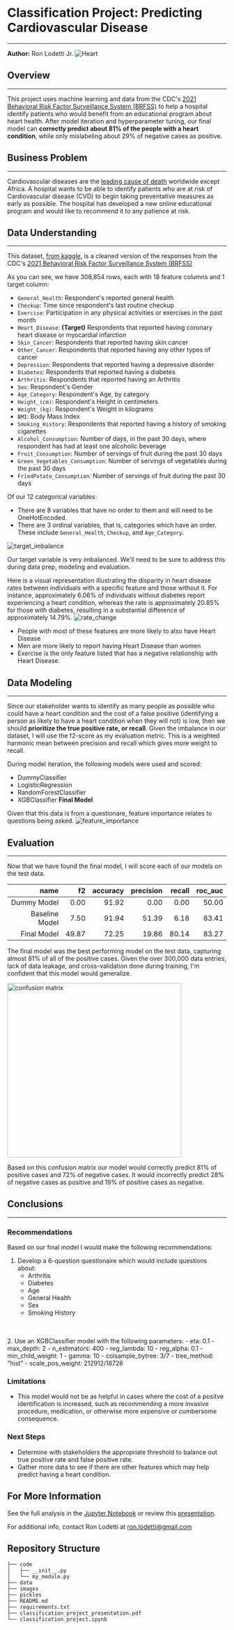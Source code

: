 # Classification Project: Predicting Cardiovascular Disease
***

**Author:** Ron Lodetti Jr.
![Heart](./images/heart.jpeg)

## Overview
***
This project uses machine learning and data from the CDC's [2021 Behavioral Risk Factor Surveillance System (BRFSS)](https://www.cdc.gov/brfss/annual_data/annual_2021.html) to help a hospital identify patients who would benefit from an educational program about heart health. After model iteration and hyperparameter tuning, our final model can **correctly predict about 81% of the people with a heart condition**, while only mislabeling about 29% of negative cases as positive. 

## Business Problem
***
Cardiovascular diseases are the [leading cause of death](https://en.wikipedia.org/wiki/List_of_causes_of_death_by_rate) worldwide except Africa. A hospital wants to be able to identify patients who are at risk of Cardiovascular disease (CVD) to begin taking preventative measures as early as possible. The hospital has developed a new online educational program and would like to recommend it to any patience at risk. 

## Data Understanding
***
This dataset, [from kaggle](https://www.kaggle.com/datasets/alphiree/cardiovascular-diseases-risk-prediction-dataset), is a cleaned version of the responses from the CDC's [2021 Behavioral Risk Factor Surveillance System (BRFSS)](https://www.cdc.gov/brfss/annual_data/annual_2021.html)

As you can see, we have 308,854 rows, each with 18 feature columns and 1 target column:

* `General_Health`: Respondent's reported general health
* `Checkup`: Time since respondent's last routine checkup
* `Exercise`: Participation in any physical activities or exercises in the past month
* `Heart_Disease`: **(Target)** Respondents that reported having coronary heart disease or myocardial infarction
* `Skin_Cancer`: Respondents that reported having skin cancer
* `Other_Cancer`: Respondents that reported having any other types of cancer
* `Depression`: Respondents that reported having a depressive disorder
* `Diabetes`: Respondents that reported having a diabetes
* `Arthritis`: Respondents that reported having an Arthritis
* `Sex`: Respondent's Gender
* `Age_Category`: Respondent's Age, by category
* `Height_(cm)`: Respondent's Height in centimeters
* `Weight_(kg)`: Respondent's Weight in kilograms
* `BMI`: Body Mass Index
* `Smoking_History`: Respondents that reported having a history of smoking cigarettes
* `Alcohol_Consumption`: Number of days, in the past 30 days, where respondent has had at least one alcoholic beverage
* `Fruit_Consumption`: Number of servings of fruit during the past 30 days
* `Green_Vegetables_Consumption`: Number of servings of vegetables during the past 30 days
* `FriedPotato_Consumption`: Number of servings of fruit during the past 30 days

Of our 12 categorical variables:
* There are 8 variables that have no order to them and will need to be OneHotEncoded.
* There are 3 ordinal variables, that is, categories which have an order. These include `General_Health`, `Checkup`, and `Age_Category`.

![target_imbalance](./images/viz_1.jpg)

Our target variable is very imbalanced. We'll need to be sure to address this during data prep, modeling and evaluation.

Here is a visual representation illustrating the disparity in heart disease rates between individuals with a specific feature and those without it. For instance, approximately 6.06% of individuals without diabetes report experiencing a heart condition, whereas the rate is approximately 20.85% for those with diabetes, resulting in a substantial difference of approximately 14.79%.
![rate_change](./images/viz_2.jpg)
- People with most of these features are more likely to also have Heart Disease
- Men are more likely to report having Heart Disease than women
- Exercise is the only feature listed that has a negative relationship with Heart Disease.

## Data Modeling
***
Since our stakeholder wants to identify as many people as possible who could have a heart condition and the cost of a false positive (identifying a person as likely to have a heart condition when they will not) is low, then we should **prioritize the true positive rate, or recall**. Given the imbalance in our dataset, I will use the f2-score as my evaluation metric. This is a weighted harmonic mean between precision and recall which gives more weight to recall. 

During model iteration, the following models were used and scored:
- DummyClassifier
- LogisticRegression
- RandomForestClassifier
- XGBClassifier **Final Model**

Given that this data is from a questionare, feature importance relates to questions being asked.
![feature_importance](./images/feature_importance.png)

## Evaluation
***
Now that we have found the final model, I will score each of our models on the test data. 

|           name |    f2 | accuracy | precision | recall | roc_auc |
|---------------:|------:|---------:|----------:|-------:|--------:|
|    Dummy Model |  0.00 |    91.92 |      0.00 |   0.00 |   50.00 |
| Baseline Model |  7.50 |    91.94 |     51.39 |   6.18 |   83.41 |
|    Final Model | 49.87 |    72.25 |     19.86 |  80.14 |   83.27 |

The final model was the best performing model on the test data, capturing almost 81% of all of the positive cases. Given the over 300,000 data entries, lack of data leakage, and cross-validation done during training, I'm confident that this model would generalize. 

<img src="./images/confusion_matrix.png" alt="confusion matrix" width="400" height="400" class="blog-image">

Based on this confusion matrix our model would correctly predict 81% of positive cases and 72% of negative cases. It would incorrectly predict 28% of negative cases as positive and 19% of positive cases as negative. 

## Conclusions
***
### Recommendations
Based on our final model I would make the following recommendations:
1. Develop a 6-question questionaire which would include questions about:
    - Arthritis
    - Diabetes
    - Age
    - General Health
    - Sex
    - Smoking History
<br>
<br>
2. Use an XGBClassifier model with the following parameters:
    - eta: 0.1
    - max_depth: 2
    - n_estimators: 400
    - reg_lambda: 10
    - reg_alpha: 0.1
    - min_child_weight: 1
    - gamma: 10
    - colsample_bytree: 3/7
    - tree_method: "hist"
    - scale_pos_weight: 212912/18728


### Limitations
- This model would not be as helpful in cases where the cost of a positve identification is increased, such as recommending a more invasive procedure, medication, or otherwise more expensive or cumbersome consequence.   
### Next Steps
- Determine with stakeholders the appropriate threshold to balance out true positive rate and false positive rate.
- Gather more data to see if there are other features which may help predict having a heart condition.
## For More Information

See the full analysis in the [Jupyter Notebook](./classification_project.ipynb) or review this [presentation](./classification_project_presentation.pdf).

For additional info, contact Ron Lodetti at [ron.lodetti@gmail.com](mailto:ron.lodetti@gmail.com)

## Repository Structure

```
├── code
│   ├── __init__.py
│   └── my_module.py
├── data
├── images
├── pickles
├── README.md
├── requirements.txt
├── classification_project_presentation.pdf
└── classification_project.ipynb


```


```python

```
